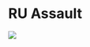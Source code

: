 # RU Assault

[![](https://d34ymitoc1pg7m.cloudfront.net/bf4/soldier/large/ru-assault-berezka-94750733.png)](https://d34ymitoc1pg7m.cloudfront.net/bf4/soldier/large/ru-assault-berezka-94750733.png)
